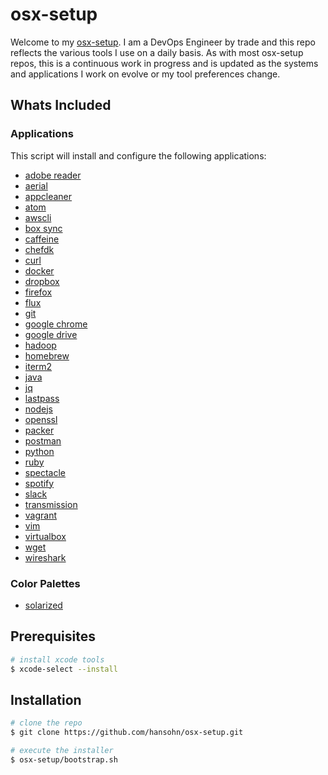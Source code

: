 # osx-setup

Welcome to my [osx-setup](https://github.com/hansohn/osx-setup). I am a DevOps Engineer by trade and this repo reflects the various tools I use on a daily basis. As with most osx-setup repos, this is a continuous work in progress and is updated as the systems and applications I work on evolve or my tool preferences change.

Whats Included
--------------

### Applications

This script will install and configure the following applications:

- [adobe reader](https://get.adobe.com/reader/?promoid=KLXME)
- [aerial](https://github.com/JohnCoates/Aerial)
- [appcleaner](https://freemacsoft.net/appcleaner/)
- [atom](https://atom.io/)
- [awscli](https://aws.amazon.com/cli/)
- [box sync](https://sites.box.com/sync4/)
- [caffeine](http://lightheadsw.com/caffeine/)
- [chefdk](https://downloads.chef.io/chef-dk/)
- [curl](https://curl.haxx.se/)
- [docker](https://www.docker.com/docker-mac)
- [dropbox](https://www.dropbox.com/)
- [firefox](https://www.mozilla.org/en-US/firefox/products/)
- [flux](https://justgetflux.com/)
- [git](https://git-scm.com/)
- [google chrome](https://www.google.com/chrome/browser/desktop/index.html)
- [google drive](https://www.google.com/drive/)
- [hadoop](http://hadoop.apache.org/)
- [homebrew](http://brew.sh/)
- [iterm2](https://www.iterm2.com/)
- [java](https://java.com/en/download/)
- [jq](https://stedolan.github.io/jq/)
- [lastpass](https://lastpass.com/getlastpass.php)
- [nodejs](https://nodejs.org/en/)
- [openssl](https://www.openssl.org/)
- [packer](https://www.packer.io/)
- [postman](https://www.getpostman.com/)
- [python](https://www.python.org/)
- [ruby](https://www.ruby-lang.org/en/)
- [spectacle](https://www.spectacleapp.com/)
- [spotify](https://www.spotify.com/us/)
- [slack](https://slack.com/)
- [transmission](http://www.transmissionbt.com/)
- [vagrant](https://www.vagrantup.com/)
- [vim](http://www.vim.org/)
- [virtualbox](https://www.virtualbox.org/)
- [wget](http://www.gnu.org/software/wget/)
- [wireshark](https://www.wireshark.org/)

### Color Palettes

 - [solarized](http://ethanschoonover.com/solarized)

Prerequisites
-------------

```bash
# install xcode tools
$ xcode-select --install
```

Installation
------------

```bash
# clone the repo
$ git clone https://github.com/hansohn/osx-setup.git

# execute the installer
$ osx-setup/bootstrap.sh
```
